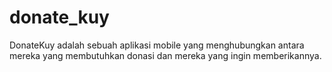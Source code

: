 # donate_kuy

DonateKuy adalah sebuah aplikasi mobile yang menghubungkan antara mereka yang membutuhkan donasi dan mereka yang ingin memberikannya.
